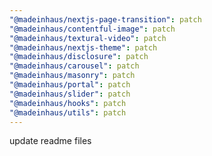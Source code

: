 ```yaml
---
"@madeinhaus/nextjs-page-transition": patch
"@madeinhaus/contentful-image": patch
"@madeinhaus/textural-video": patch
"@madeinhaus/nextjs-theme": patch
"@madeinhaus/disclosure": patch
"@madeinhaus/carousel": patch
"@madeinhaus/masonry": patch
"@madeinhaus/portal": patch
"@madeinhaus/slider": patch
"@madeinhaus/hooks": patch
"@madeinhaus/utils": patch
---
```


update readme files
